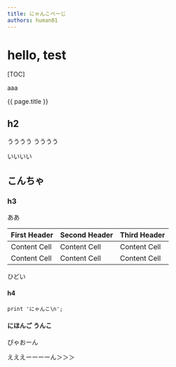 ```yaml
---
title: にゃんこぺーじ
authors: human01
---
```



# hello, test

[TOC]

aaa

{{ page.title }}

## h2

うううう
うううう

いいいい

## こんちゃ

### h3

ああ

| First Header | Second Header | Third Header |
| ------------ | ------------- | ------------ |
| Content Cell | Content Cell  | Content Cell |
| Content Cell | Content Cell  | Content Cell |

ひどい

#### h4

```
print 'にゃんこ\n';
```

#### にほんご うんこ

ぴゃおーん

えええーーーーん＞＞＞